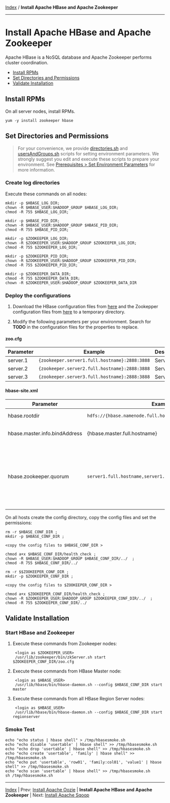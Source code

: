 [Index](./index.md)
/
**Install Apache HBase and Apache Zookeeper**

------

Install Apache HBase and Apache Zookeeper
=====

Apache HBase is a NoSQL database and Apache Zookeeper performs cluster coordination.

* [Install RPMs](#install-rpms)
* [Set Directories and Permissions](#set-directories-and-permissions)
* [Validate Installation](#validate-installation)


Install RPMs
----

On all server nodes, install RPMs.

    yum -y install zookeeper hbase

Set Directories and Permissions
----

> For your convenience, we provide [directories.sh](./scripts/directories.sh) and [usersAndGroups.sh](./scripts/usersAndGroups.sh) scripts for setting
> environment parameters. We strongly suggest you edit and execute these scripts to prepare your environment.
> See [Prerequisites &gt; Set Environment Parameters](./prerequisites.md#set-environment-parameters) for more information.

### Create log directories

Execute these commands on all nodes:

    mkdir -p $HBASE_LOG_DIR;
    chown -R $HBASE_USER:$HADOOP_GROUP $HBASE_LOG_DIR;
    chmod -R 755 $HBASE_LOG_DIR;

    mkdir -p $HBASE_PID_DIR;
    chown -R $HBASE_USER:$HADOOP_GROUP $HBASE_PID_DIR;
    chmod -R 755 $HBASE_PID_DIR;

    mkdir -p $ZOOKEEPER_LOG_DIR;
    chown -R $ZOOKEEPER_USER:$HADOOP_GROUP $ZOOKEEPER_LOG_DIR;
    chmod -R 755 $ZOOKEEPER_LOG_DIR;

    mkdir -p $ZOOKEEPER_PID_DIR;
    chown -R $ZOOKEEPER_USER:$HADOOP_GROUP $ZOOKEEPER_PID_DIR;
    chmod -R 755 $ZOOKEEPER_PID_DIR;

    mkdir -p $ZOOKEEPER_DATA_DIR;
    chmod -R 755 $ZOOKEEPER_DATA_DIR;
    chown -R $ZOOKEEPER_USER:$HADOOP_GROUP $ZOOKEEPER_DATA_DIR

### Deploy the configurations

1. Download the HBase configuration files from [here](./conf/hbase) and the Zookepper configuration files from [here](./conf/zookeeper) to a temporary directory.

2. Modify the following parameters per your environment. Search for **TODO** in the configuration files for the properties to replace.

#### zoo.cfg

| Parameter         | Example        | Description |
|-------------------|----------------|-----------------------|
| server.1	        | <code>{zookeeper.server1.full.hostname}:2888:3888</code> | Server 1
| server.2          | <code>{zookeeper.server2.full.hostname}:2888:3888</code> | Server 2
| server.3          | <code>{zookeeper.server3.full.hostname}:2888:3888</code> | Server 3

#### hbase-site.xml

| Parameter         | Example        | Description |
|-------------------|----------------|------------------------|
| hbase.rootdir     | <code>hdfs://{hbase.namenode.full.hostname}:8020/apps/hbase/data</code> | HBase name node server
| hbase.master.info.bindAddress | {hbase.master.full.hostname} | HBase master server
| hbase.zookeeper.quorum	    | <code>server1.full.hostname,server1.full.hostname</code> | Comma separated list of Zookeeper servers (match to what is specified in <code>zoo.cfg</code> but without portnumbers)

On all hosts create the config directory, copy the config files and set the permissions:

    rm -r $HBASE_CONF_DIR ;
    mkdir -p $HBASE_CONF_DIR ;

    <copy the config files to $HBASE_CONF_DIR > 

    chmod a+x $HBASE_CONF_DIR/health_check ;
    chown -R $HBASE_USER:$HADOOP_GROUP $HBASE_CONF_DIR/../  ;
    chmod -R 755 $HBASE_CONF_DIR/../

    rm -r $$ZOOKEEPER_CONF_DIR ;
    mkdir -p $ZOOKEEPER_CONF_DIR ;
    
    <copy the config files to $ZOOKEEPER_CONF_DIR > 
    
    chmod a+x $ZOOKEEPER_CONF_DIR/health_check ;
    chown -R $ZOOKEEPER_USER:$HADOOP_GROUP $ZOOKEEPER_CONF_DIR/../  ;
    chmod -R 755 $ZOOKEEPER_CONF_DIR/../
   

Validate Installation
----

### Start HBase and Zookeeper

1. Execute these commands from Zookeeper nodes:

        <login as $ZOOKEEPER_USER>
        /usr/lib/zookeeper/bin/zkServer.sh start $ZOOKEEPER_CONF_DIR/zoo.cfg

2. Execute these commands from HBase Master node:

        <login as $HBASE_USER>
        /usr/lib/hbase/bin/hbase-daemon.sh --config $HBASE_CONF_DIR start master

3. Execute these commands from all HBase Region Server nodes:

        <login as $HBASE_USER>
        /usr/lib/hbase/bin/hbase-daemon.sh --config $HBASE_CONF_DIR start regionserver

### Smoke Test

    echo "echo status | hbase shell" > /tmp/hbasesmoke.sh 
    echo "echo disable 'usertable' | hbase shell" >> /tmp/hbasesmoke.sh
    echo "echo drop 'usertable' | hbase shell" >> /tmp/hbasesmoke.sh
    echo "echo create 'usertable', 'family' | hbase shell" >> /tmp/hbasesmoke.sh 
    echo "echo put 'usertable', 'row01', 'family:col01', 'value1' | hbase shell" >> /tmp/hbasesmoke.sh
    echo "echo scan 'usertable' | hbase shell" >> /tmp/hbasesmoke.sh
    sh /tmp/hbasesmoke.sh

------

[Index](./index.md)
|
Prev: [Install Apache Oozie](./apache-oozie.md)
|
**Install Apache HBase and Apache Zookeeper**
|
Next: [Install Apache Sqoop](./apache-sqoop.md)
